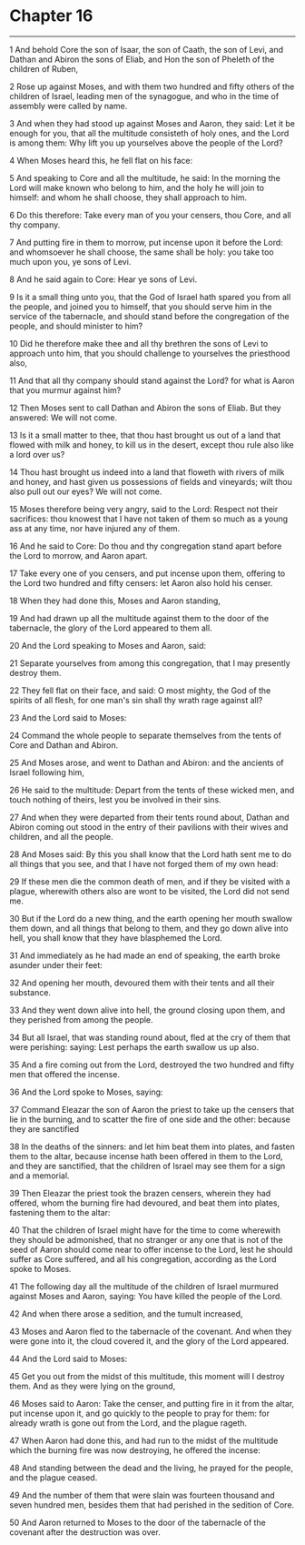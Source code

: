 # Chapter 16

***

1 And behold Core the son of Isaar, the son of Caath, the son of Levi, and Dathan and Abiron the sons of Eliab, and Hon the son of Pheleth of the children of Ruben,

2 Rose up against Moses, and with them two hundred and fifty others of the children of Israel, leading men of the synagogue, and who in the time of assembly were called by name.

3 And when they had stood up against Moses and Aaron, they said: Let it be enough for you, that all the multitude consisteth of holy ones, and the Lord is among them: Why lift you up yourselves above the people of the Lord?

4 When Moses heard this, he fell flat on his face:

5 And speaking to Core and all the multitude, he said: In the morning the Lord will make known who belong to him, and the holy he will join to himself: and whom he shall choose, they shall approach to him.

6 Do this therefore: Take every man of you your censers, thou Core, and all thy company.

7 And putting fire in them to morrow, put incense upon it before the Lord: and whomsoever he shall choose, the same shall be holy: you take too much upon you, ye sons of Levi.

8 And he said again to Core: Hear ye sons of Levi.

9 Is it a small thing unto you, that the God of Israel hath spared you from all the people, and joined you to himself, that you should serve him in the service of the tabernacle, and should stand before the congregation of the people, and should minister to him?

10 Did he therefore make thee and all thy brethren the sons of Levi to approach unto him, that you should challenge to yourselves the priesthood also,

11 And that all thy company should stand against the Lord? for what is Aaron that you murmur against him?

12 Then Moses sent to call Dathan and Abiron the sons of Eliab. But they answered: We will not come.

13 Is it a small matter to thee, that thou hast brought us out of a land that flowed with milk and honey, to kill us in the desert, except thou rule also like a lord over us?

14 Thou hast brought us indeed into a land that floweth with rivers of milk and honey, and hast given us possessions of fields and vineyards; wilt thou also pull out our eyes? We will not come.

15 Moses therefore being very angry, said to the Lord: Respect not their sacrifices: thou knowest that I have not taken of them so much as a young ass at any time, nor have injured any of them.

16 And he said to Core: Do thou and thy congregation stand apart before the Lord to morrow, and Aaron apart.

17 Take every one of you censers, and put incense upon them, offering to the Lord two hundred and fifty censers: let Aaron also hold his censer.

18 When they had done this, Moses and Aaron standing,

19 And had drawn up all the multitude against them to the door of the tabernacle, the glory of the Lord appeared to them all.

20 And the Lord speaking to Moses and Aaron, said:

21 Separate yourselves from among this congregation, that I may presently destroy them.

22 They fell flat on their face, and said: O most mighty, the God of the spirits of all flesh, for one man's sin shall thy wrath rage against all?

23 And the Lord said to Moses:

24 Command the whole people to separate themselves from the tents of Core and Dathan and Abiron.

25 And Moses arose, and went to Dathan and Abiron: and the ancients of Israel following him,

26 He said to the multitude: Depart from the tents of these wicked men, and touch nothing of theirs, lest you be involved in their sins.

27 And when they were departed from their tents round about, Dathan and Abiron coming out stood in the entry of their pavilions with their wives and children, and all the people.

28 And Moses said: By this you shall know that the Lord hath sent me to do all things that you see, and that I have not forged them of my own head:

29 If these men die the common death of men, and if they be visited with a plague, wherewith others also are wont to be visited, the Lord did not send me.

30 But if the Lord do a new thing, and the earth opening her mouth swallow them down, and all things that belong to them, and they go down alive into hell, you shall know that they have blasphemed the Lord.

31 And immediately as he had made an end of speaking, the earth broke asunder under their feet:

32 And opening her mouth, devoured them with their tents and all their substance.

33 And they went down alive into hell, the ground closing upon them, and they perished from among the people.

34 But all Israel, that was standing round about, fled at the cry of them that were perishing: saying: Lest perhaps the earth swallow us up also.

35 And a fire coming out from the Lord, destroyed the two hundred and fifty men that offered the incense.

36 And the Lord spoke to Moses, saying:

37 Command Eleazar the son of Aaron the priest to take up the censers that lie in the burning, and to scatter the fire of one side and the other: because they are sanctified

38 In the deaths of the sinners: and let him beat them into plates, and fasten them to the altar, because incense hath been offered in them to the Lord, and they are sanctified, that the children of Israel may see them for a sign and a memorial.

39 Then Eleazar the priest took the brazen censers, wherein they had offered, whom the burning fire had devoured, and beat them into plates, fastening them to the altar:

40 That the children of Israel might have for the time to come wherewith they should be admonished, that no stranger or any one that is not of the seed of Aaron should come near to offer incense to the Lord, lest he should suffer as Core suffered, and all his congregation, according as the Lord spoke to Moses.

41 The following day all the multitude of the children of Israel murmured against Moses and Aaron, saying: You have killed the people of the Lord.

42 And when there arose a sedition, and the tumult increased,

43 Moses and Aaron fled to the tabernacle of the covenant. And when they were gone into it, the cloud covered it, and the glory of the Lord appeared.

44 And the Lord said to Moses:

45 Get you out from the midst of this multitude, this moment will I destroy them. And as they were lying on the ground,

46 Moses said to Aaron: Take the censer, and putting fire in it from the altar, put incense upon it, and go quickly to the people to pray for them: for already wrath is gone out from the Lord, and the plague rageth.

47 When Aaron had done this, and had run to the midst of the multitude which the burning fire was now destroying, he offered the incense:

48 And standing between the dead and the living, he prayed for the people, and the plague ceased.

49 And the number of them that were slain was fourteen thousand and seven hundred men, besides them that had perished in the sedition of Core.

50 And Aaron returned to Moses to the door of the tabernacle of the covenant after the destruction was over.


